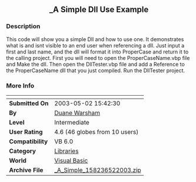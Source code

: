 ﻿<div align="center">

## \_A Simple Dll Use Example


</div>

### Description

This code will show you a simple Dll and how to use one. It demonstrates what is and isnt visible to an end user when referencing a dll. Just input a first and last name, and the dll will format it into ProperCase and return it to the calling project. First you will need to open the ProperCaseName.vbp file and Make the dll. Then open the DllTester.vbp file and add a Reference to the ProperCaseName dll that you just compiled. Run the DllTester project.
 
### More Info
 


<span>             |<span>
---                |---
**Submitted On**   |2003-05-02 15:42:30
**By**             |[Duane Warsham](https://github.com/Planet-Source-Code/PSCIndex/blob/master/ByAuthor/duane-warsham.md)
**Level**          |Intermediate
**User Rating**    |4.6 (46 globes from 10 users)
**Compatibility**  |VB 6\.0
**Category**       |[Libraries](https://github.com/Planet-Source-Code/PSCIndex/blob/master/ByCategory/libraries__1-49.md)
**World**          |[Visual Basic](https://github.com/Planet-Source-Code/PSCIndex/blob/master/ByWorld/visual-basic.md)
**Archive File**   |[\_A\_Simple\_158236522003\.zip](https://github.com/Planet-Source-Code/duane-warsham-a-simple-dll-use-example__1-45194/archive/master.zip)








